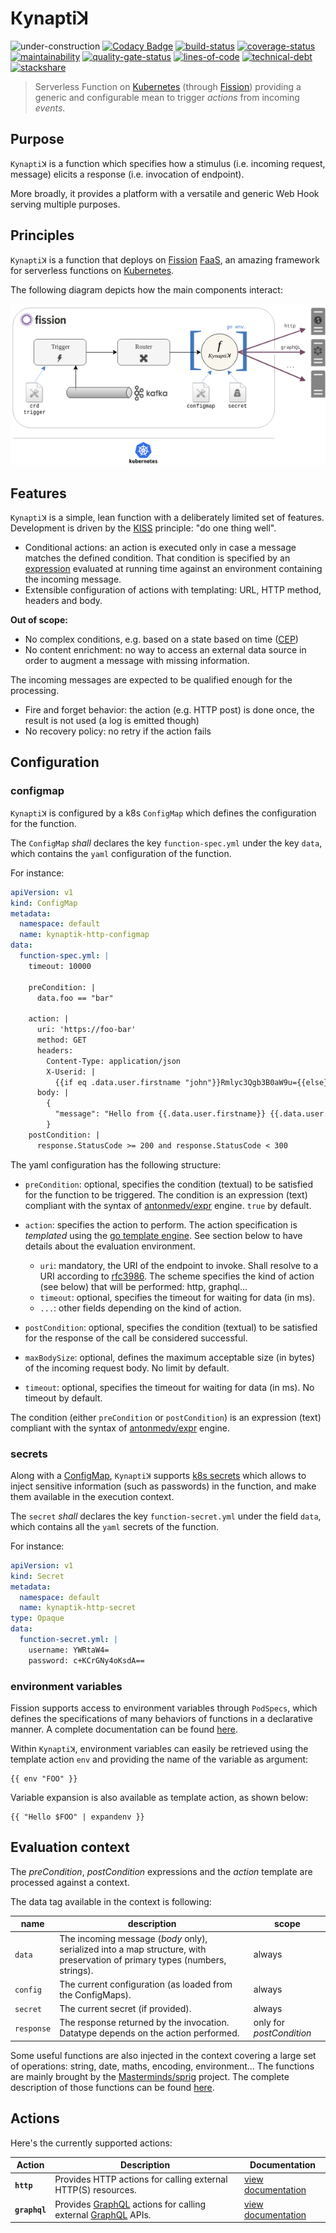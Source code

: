 # Кynaptiꓘ

![under-construction](https://img.shields.io/badge/%F0%9F%9A%A7-under%20construction-important)
[![Codacy Badge](https://api.codacy.com/project/badge/Grade/ef38ed828c4c494f83e63cb3f65d0e30)](https://app.codacy.com/app/ccamel/kynaptik?utm_source=github.com&utm_medium=referral&utm_content=ccamel/kynaptik&utm_campaign=Badge_Grade_Dashboard)
[![build-status](https://circleci.com/gh/ccamel/kynaptik/tree/master.svg?style=shield)](https://circleci.com/gh/ccamel/kynaptik/tree/master)
[![coverage-status](https://coveralls.io/repos/github/ccamel/kynaptik/badge.svg?branch=master&kill_cache=1)](https://coveralls.io/github/ccamel/kynaptik?branch=master)
[![maintainability](https://api.codeclimate.com/v1/badges/bb38e3df1b0591b4d1ef/maintainability)](https://codeclimate.com/github/ccamel/kynaptik/maintainability)
[![quality-gate-status](https://sonarcloud.io/api/project_badges/measure?project=ccamel_kynaptik&metric=alert_status)](https://sonarcloud.io/dashboard?id=ccamel_kynaptik)
[![lines-of-code](https://sonarcloud.io/api/project_badges/measure?project=ccamel_kynaptik&metric=ncloc)](https://sonarcloud.io/dashboard?id=ccamel_kynaptik)
[![technical-debt](https://sonarcloud.io/api/project_badges/measure?project=ccamel_kynaptik&metric=sqale_index)](https://sonarcloud.io/dashboard?id=ccamel_kynaptik)
[![stackshare](http://img.shields.io/badge/tech-stack-0690fa.svg?style=flat)](https://stackshare.io/ccamel/kynaptik)

> Serverless Function on [Kubernetes][kubernetes] (through [Fission][fission]) providing a generic and configurable mean to trigger _actions_ from incoming _events_.

## Purpose

`Kynaptiꓘ` is a function which specifies how a stimulus (i.e. incoming request, message) elicits a response (i.e. invocation of endpoint).

More broadly, it provides a platform with a versatile and generic Web Hook serving multiple purposes.

## Principles

`Kynaptiꓘ` is a function that deploys on [Fission][fission] [FaaS](https://en.wikipedia.org/wiki/Function_as_a_service), an amazing framework for serverless functions on [Kubernetes][kubernetes].

The following diagram depicts how the main components interact:

![overview](doc/kynaptik-overview.png)

## Features

`Kynaptiꓘ` is a simple, lean function with a deliberately limited set of features. Development is driven by the [KISS](https://en.wikipedia.org/wiki/KISS_principle) principle:
"do one thing well".

-   Conditional actions: an action is executed only in case a message matches the defined condition. That condition is specified by an [expression](https://github.com/antonmedv/expr) evaluated
    at running time against an environment containing the incoming message.
-   Extensible configuration of actions with templating: URL, HTTP method, headers and body.

**Out of scope:**

-   No complex conditions, e.g. based on a state based on time ([CEP](https://en.wikipedia.org/wiki/Complex_event_processing))
-   No content enrichment: no way to access an external data source in order to augment a message with missing information.

The incoming messages are expected to be qualified enough for the processing.

-   Fire and forget behavior: the action (e.g. HTTP post) is done once, the result is not used (a log is emitted though)
-   No recovery policy: no retry if the action fails

## Configuration

### configmap

`Kynaptiꓘ` is configured by a k8s `ConfigMap` which defines the configuration for the function.

The `ConfigMap` _shall_ declares the key `function-spec.yml` under the key `data`, which contains the `yaml` configuration of the function.

For instance:

```yaml
apiVersion: v1
kind: ConfigMap
metadata:
  namespace: default
  name: kynaptik-http-configmap
data:
  function-spec.yml: |
    timeout: 10000

    preCondition: |
      data.foo == "bar"

    action: |
      uri: 'https://foo-bar'            
      method: GET
      headers:
        Content-Type: application/json
        X-Userid: |
          {{if eq .data.user.firstname "john"}}Rmlyc3Qgb3B0aW9u={{else}}U2Vjb25kIG9wdGlvbg=={{end}}
      body: |
        {
          "message": "Hello from {{.data.user.firstname}} {{.data.user.lastname}}"
        }
    postCondition: |
      response.StatusCode >= 200 and response.StatusCode < 300
```

The yaml configuration has the following structure:

-   `preCondition`: optional, specifies the condition (textual) to be satisfied for the function to be triggered. The condition is an expression 
    (text) compliant with the syntax of [antonmedv/expr](https://github.com/antonmedv/expr/blob/master/docs/Language-Definition.md) engine. `true` by default.

-   `action`: specifies the action to perform. The action specification is _templated_ using the [go template engine](https://golang.org/pkg/text/template/).
    See section below to have details about the evaluation environment.
    -   `uri`: mandatory, the URI of the endpoint to invoke. Shall resolve to a URI according to [rfc3986](https://www.ietf.org/rfc/rfc3986.txt).
        The scheme specifies the kind of action (see below) that will be performed: http, graphql...
    -   `timeout`: optional, specifies the timeout for waiting for data (in ms).
    -   `...`: other fields depending on the kind of action.

-   `postCondition`: optional, specifies the condition (textual) to be satisfied for the response of the call be considered successful.

-   `maxBodySize`: optional, defines the maximum acceptable size (in bytes) of the incoming request body. No limit by default.

-   `timeout`: optional, specifies the timeout for waiting for data (in ms). No timeout by default.

The condition (either `preCondition` or `postCondition`) is an expression (text) compliant with the syntax of 
[antonmedv/expr](https://github.com/antonmedv/expr/blob/master/docs/Language-Definition.md) engine.

### secrets

Along with a [ConfigMap](https://kubernetes.io/docs/tasks/configure-pod-container/configure-pod-configmap/),  `Kynaptiꓘ` supports 
[k8s secrets](https://kubernetes.io/docs/concepts/configuration/secret/) which allows to inject sensitive information (such as passwords)
in the function, and make them available in the execution context.

The `secret` _shall_ declares the key `function-secret.yml` under the field `data`, which contains all the `yaml` secrets of the function.

For instance:

```yaml
apiVersion: v1
kind: Secret
metadata:
  namespace: default
  name: kynaptik-http-secret
type: Opaque
data:
  function-secret.yml: |
    username: YWRtaW4=
    password: c+KCrGNy4oKsdA==
```

### environment variables

Fission supports access to environment variables through `PodSpecs`, which defines the 
specifications of many behaviors of functions in a declarative manner. A complete documentation can be found
[here](https://docs.fission.io/docs/spec/podspec/envvar/).

Within `Kynaptiꓘ`, environment variables can easily be retrieved using the template action `env` and providing
the name of the variable as argument:

```gotemplate
{{ env "FOO" }}
```

Variable expansion is also available as template action, as shown below:

```gotemplate
{{ "Hello $FOO" | expandenv }}
```

## Evaluation context

The _preCondition_, _postCondition_ expressions and the _action_ template are processed against a context.

The data tag available in the context is following:

| name       | description                                                                                                                 | scope                    |
| ---------- | --------------------------------------------------------------------------------------------------------------------------- | ------------------------ |
| `data`     | The incoming message (_body_ only), serialized into a map structure, with preservation of primary types (numbers, strings). | always                   |
| `config`   | The current configuration (as loaded from the ConfigMaps).                                                                  | always                   |
| `secret`   | The current secret (if provided).                                                                                           | always                   |
| `response` | The response returned by the invocation. Datatype depends on the action performed.                                          | only for _postCondition_ |

Some useful functions are also injected in the context covering a large set of operations: string, date, maths, encoding, environment...
The functions are mainly brought by the [Masterminds/sprig](https://github.com/Masterminds/sprig) project. The complete description of those 
functions can be found [here](http://masterminds.github.io/sprig/).

## Actions

Here's the currently supported actions:

| Action        | Description                                                                       | Documentation                                 |
| ------------- | --------------------------------------------------------------------------------- | --------------------------------------------- |
| **`http`**    | Provides HTTP actions for calling external HTTP(S) resources.                     | [view documentation](./doc/action-http.md)    |
| **`graphql`** | Provides [GraphQL][graphql] actions for calling external [GraphQL][graphql] APIs. | [view documentation](./doc/action-graphql.md) |

[kubernetes]: https://kubernetes.io/

[fission]: https://fission.io/

[graphql]: https://graphql.org/

